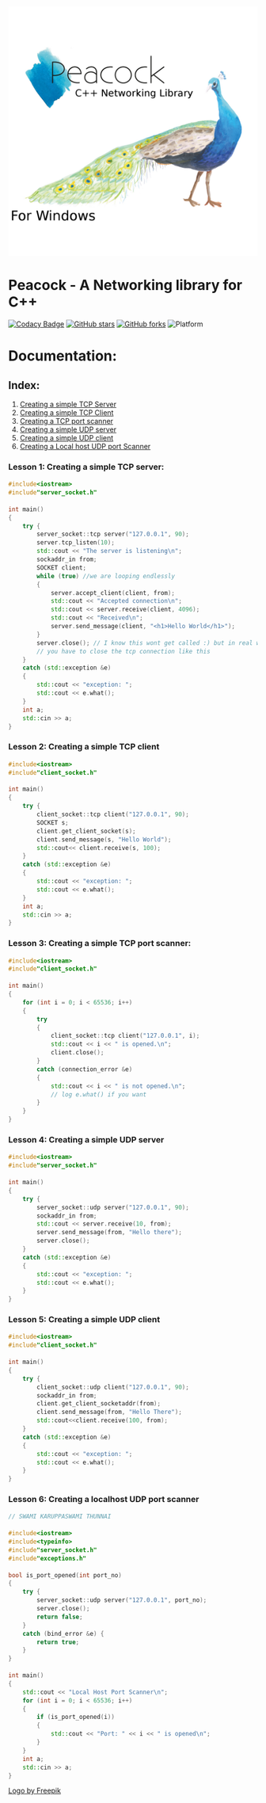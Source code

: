![logo](static/peacock.png)
</br>
# Peacock - A Networking library for C++
[![Codacy Badge](https://api.codacy.com/project/badge/Grade/2d46ec03c4fb48a3a80ea6a889268d71)](https://www.codacy.com/app/VISWESWARAN1998/Peacock?utm_source=github.com&utm_medium=referral&utm_content=VISWESWARAN1998/Peacock&utm_campaign=badger)
[![GitHub stars](https://img.shields.io/github/stars/VISWESWARAN1998/Peacock.svg)](https://github.com/VISWESWARAN1998/Peacock/stargazers)
[![GitHub forks](https://img.shields.io/github/forks/VISWESWARAN1998/Peacock.svg)](https://github.com/VISWESWARAN1998/Peacock/network)
![Platform](https://img.shields.io/badge/platform-windows-blue.svg)
</br>
# Documentation:
## Index:
1. [Creating a simple TCP Server](https://github.com/VISWESWARAN1998/Peacock#lesson-1-creating-a-simple-tcp-server)
2. [Creating a simple TCP Client](https://github.com/VISWESWARAN1998/Peacock#lesson-2-creating-a-simple-tcp-client)
3. [Creating a TCP port scanner](https://github.com/VISWESWARAN1998/Peacock#lesson-3-creating-a-simple-tcp-port-scanner)
4. [Creating a simple UDP server](https://github.com/VISWESWARAN1998/Peacock#lesson-4-creating-a-udp-server)
5. [Creating a simple UDP client](https://github.com/VISWESWARAN1998/Peacock/blob/master/ReadMe.md#lesson-5-creating-a-simple-udp-client)
6. [Creating a Local host UDP port Scanner]()


### Lesson 1: Creating a simple TCP server:
```C++
#include<iostream>
#include"server_socket.h"

int main()
{
	try {
		server_socket::tcp server("127.0.0.1", 90);
		server.tcp_listen(10);
		std::cout << "The server is listening\n";
		sockaddr_in from;
		SOCKET client;
		while (true) //we are looping endlessly
		{
			server.accept_client(client, from);
			std::cout << "Accepted connection\n";
			std::cout << server.receive(client, 4096);
			std::cout << "Received\n";
			server.send_message(client, "<h1>Hello World</h1>");
		}
		server.close(); // I know this wont get called :) but in real world applications 
		// you have to close the tcp connection like this
	}
	catch (std::exception &e)
	{
		std::cout << "exception: ";
		std::cout << e.what();
	}
	int a;
	std::cin >> a;
}
```

### Lesson 2: Creating a simple TCP client
```C++
#include<iostream>
#include"client_socket.h"

int main()
{
	try {
		client_socket::tcp client("127.0.0.1", 90);
		SOCKET s;
		client.get_client_socket(s);
		client.send_message(s, "Hello World");
		std::cout<< client.receive(s, 100);
	}
	catch (std::exception &e)
	{
		std::cout << "exception: ";
		std::cout << e.what();
	}
	int a;
	std::cin >> a;
}
```

### Lesson 3: Creating a simple TCP port scanner:

```C++
#include<iostream>
#include"client_socket.h"

int main()
{
	for (int i = 0; i < 65536; i++)
	{
		try 
		{
			client_socket::tcp client("127.0.0.1", i);
			std::cout << i << " is opened.\n";
			client.close();
		}
		catch (connection_error &e)
		{
			std::cout << i << " is not opened.\n";
			// log e.what() if you want
		}
	}
}
```

### Lesson 4: Creating a simple UDP server
```C++
#include<iostream>
#include"server_socket.h"

int main()
{
	try {
		server_socket::udp server("127.0.0.1", 90);
		sockaddr_in from;
		std::cout << server.receive(10, from);
		server.send_message(from, "Hello there");
		server.close();
	}
	catch (std::exception &e)
	{
		std::cout << "exception: ";
		std::cout << e.what();
	}
}
```

### Lesson 5: Creating a simple UDP client
```C++
#include<iostream>
#include"client_socket.h"

int main()
{
	try {
		client_socket::udp client("127.0.0.1", 90);
		sockaddr_in from;
		client.get_client_socketaddr(from);
		client.send_message(from, "Hello There");
		std::cout<<client.receive(100, from);
	}
	catch (std::exception &e)
	{
		std::cout << "exception: ";
		std::cout << e.what();
	}
}
```

### Lesson 6: Creating a localhost UDP port scanner
```C++
// SWAMI KARUPPASWAMI THUNNAI

#include<iostream>
#include<typeinfo>
#include"server_socket.h"
#include"exceptions.h"

bool is_port_opened(int port_no)
{
	try {
		server_socket::udp server("127.0.0.1", port_no);
		server.close();
		return false;
	}
	catch (bind_error &e) {
		return true;
	}
}

int main()
{
	std::cout << "Local Host Port Scanner\n";
	for (int i = 0; i < 65536; i++)
	{
		if (is_port_opened(i))
		{
			std::cout << "Port: " << i << " is opened\n";
		}
	}
	int a;
	std::cin >> a;
}
```

[Logo by Freepik](https://www.freepik.com/free-vector/hand-painted-peacock_876009.htm)